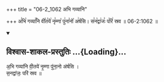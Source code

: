 +++
title = "06-2_1062 अभि गव्यानि"

+++
अ꣣भि꣡ गव्या꣢꣯नि वी꣣त꣡ये꣢ नृ꣣म्णा꣡ पु꣢ना꣣नो꣡ अ꣢र्षसि। स꣣न꣡द्वा꣢जः꣣ प꣡रि꣢ स्रव ॥ 06-2:1062 ॥

<div class="js_include" newlevelforh1="2" title="विश्वास-शाकल-प्रस्तुतिः" unfilled url="/vedAH_Rk/shAkalam/saMhitA/vishvAsa-prastutiH/09/062/23_abhi_gavyAni.md">
<details open><summary><h2>विश्वास-शाकल-प्रस्तुतिः ...{Loading}...</h2></summary>


अ॒भि गव्या॑नि वी॒तये॑ नृ॒म्णा पु॑ना॒नो अ॑र्षसि ।  
स॒नद्वा॑जः॒ परि॑ स्रव ॥

</details>
</div>